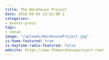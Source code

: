 ```yaml
---
title: The Warehouse Project
date: 2018-09-03 13:52:00 Z
categories:
- events-press
tags:
- venue
image: "/uploads/WarehouseProject.jpg"
is-home-featured: true
is-daytime-radio-featured: false
website: https://www.thewarehouseproject.com/
---
```


